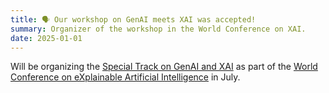 ```yaml
---
title: 🗣️ Our workshop on GenAI meets XAI was accepted! 
summary: Organizer of the workshop in the World Conference on XAI. 
date: 2025-01-01
---
```

Will be organizing the [Special Track on GenAI and XAI](https://xaiworldconference.com/2025/generative-ai-meets-explainable-ai/) as part of the [World Conference on eXplainable Artificial Intelligence](https://xaiworldconference.com/2025/) in July. 